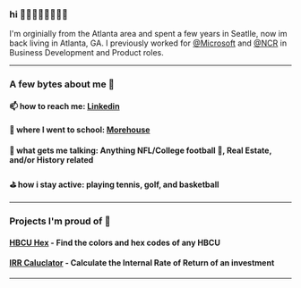 
### hi 👋🏿👋🏿👋🏿👋🏿

I'm orginially from the Atlanta area and spent a few years in Seatlle, now im back living in Atlanta, GA. I previously worked for [@Microsoft](https://microsft.com) and [@NCR](https://ncr.com) in Business Development and Product roles. 
 
--------
### A few bytes about me 👾

#### 📫  how to reach me: [Linkedin](http://linkedin.com/in/matthewlmanning)
#### 🏫  where I went to school: [Morehouse](https://www.morehouse.edu/) 
#### 🥰  what gets me talking: Anything NFL/College football 🏈, Real Estate, and/or History related
#### ⛳️  how i stay active: playing tennis, golf, and basketball

--------
### Projects I'm proud of 🥰

#### [HBCU Hex](http://hbcuhex.com) - Find the colors and hex codes of any HBCU</a>
#### [IRR Caluclator](http://irrcalculator.xyz) - Calculate the Internal Rate of Return of an investment
--------
<!---
mattlovestech/mattlovestech is a ✨ special ✨ repository because its `README.md` (this file) appears on your GitHub profile.
You can click the Preview link to take a look at your changes.
--->
